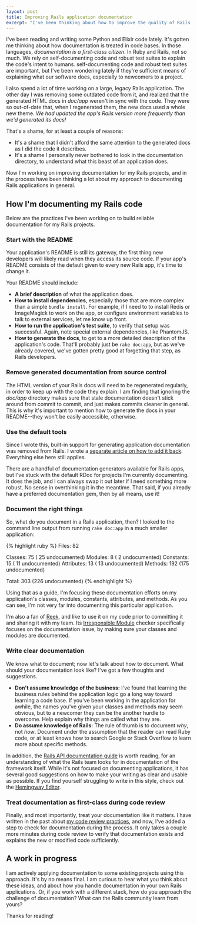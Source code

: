 ```yaml
---
layout: post
title: Improving Rails application documentation
excerpt: "I've been thinking about how to improve the quality of Rails code bases through better documentation practices. Here are some steps I'm taking in my own projects."
---
```


I've been reading and writing some Python and Elixir code lately. It's gotten me thinking about how documentation is treated in code bases. In those languages, *documentation is a first-class citizen*. In Ruby and Rails, not so much. We rely on self-documenting code and robust test suites to explain the code's intent to humans. self-documenting code and robust test suites are important, but I've been wondering lately if they're sufficient means of explaining what our software does, especially to newcomers to a project.

I also spend a lot of time working on a large, legacy Rails application. The other day I was removing some outdated code from it, and realized that the generated HTML docs in *doc/app* weren't in sync with the code. They were so out-of-date that, when I regenerated them, the new docs used a whole new theme. *We had updated the app's Rails version more frequently than we'd generated its docs!*

That's a shame, for at least a couple of reasons:

- It's a shame that I didn't afford the same attention to the generated docs as I did the code it describes.
- It's a shame I personally never bothered to look in the documentation directory, to understand what this beast of an application does.

Now I'm working on improving documentation for my Rails projects, and in the process have been thinking a lot about my approach to documenting Rails applications in general.

## How I'm documenting my Rails code

Below are the practices I've been working on to build reliable documentation for my Rails projects.

### Start with the README

Your application's README is still its gateway, the first thing new developers will likely read when they access its source code. If your app's README consists of the default given to every new Rails app, it's time to change it.

Your README should include:

- **A brief description** of what the application does.
- **How to install dependencies**, especially those that are more complex than a simple `bundle install`. For example, if I need to to install Redis or ImageMagick to work on the app, or configure environment variables to talk to external services, let me know up front.
- **How to run the application's test suite**, to verify that setup was successful. Again, note special external dependencies, like PhantomJS.
- **How to generate the docs**, to get to a more detailed description of the application's code. That'll probably just be `rake doc:app`, but as we've already covered, we've gotten pretty good at forgetting that step, as Rails developers.

### Remove generated documentation from source control

The HTML version of your Rails docs will need to be regenerated regularly, in order to keep up with the code they explain. I am finding that ignoring the *doc/app* directory makes sure that stale documentation doesn't stick around from commit to commit, and just makes commits cleaner in general. This is why it's important to mention how to generate the docs in your README--they won't be easily accessible, otherwise.

### Use the default tools

<div class="alert alert-warning">
Since I wrote this, built-in support for generating application documentation was removed from Rails. I wrote a <a href="/2017/03/01/rails-5-app-documentation.html">separate article on how to add it back</a>. Everything else here still applies.
</div>

There are a handful of documentation generators available for Rails apps, but I've stuck with the default RDoc for projects I'm currently documenting. It does the job, and I can always swap it out later if I need something more robust. No sense in overthinking it in the meantime. That said, if you already have a preferred documentation gem, then by all means, use it!

### Document the right things

So, what do you document in a Rails application, then? I looked to the command line output from running `rake doc:app` in a much smaller application:

{% highlight ruby %}
Files:       82

Classes:     75 ( 25 undocumented)
Modules:      8 (  2 undocumented)
Constants:   15 ( 11 undocumented)
Attributes:  13 ( 13 undocumented)
Methods:    192 (175 undocumented)

Total:      303 (226 undocumented)
{% endhighlight %}

Using that as a guide, I'm focusing these documentation efforts on my application's classes, modules, constants, attributes, and methods. As you can see, I'm not very far into documenting this particular application.

I'm also a fan of  [Reek](https://github.com/troessner/reek), and like to use it on my code prior to committing it and sharing it with my team. Its [Irresponsible Module](https://github.com/troessner/reek/blob/master/docs/Irresponsible-Module.md) checker specifically focuses on the documentation issue, by making sure your classes and modules are documented.

### Write clear documentation

We know what to document; now let's talk about how to document. What should your documentation look like? I've got a few thoughts and suggestions.

- **Don't assume knowledge of the business:** I've found that learning the business rules behind the application logic go a long way toward learning a code base. If you've been working in the application for awhile, the names you've given your classes and methods may seem obvious, but to a newcomer they can be the another hurdle to overcome. Help explain why things are called what they are.
- **Do assume knowledge of Rails:** The rule of thumb is to document *why*, not *how*. Document under the assumption that the reader can read Ruby code, or at least knows how to search Google or Stack Overflow to learn more about specific methods.

In addition, the [Rails API documentation guide](http://guides.rubyonrails.org/api_documentation_guidelines.html) is worth reading, for an understanding of what the Rails team looks for in documentation of the framework itself. While it's not focused on documenting applications, it has several good suggestions on how to make your writing as clear and usable as possible. If you find yourself struggling to write in this style, check out the [Hemingway Editor](http://www.hemingwayapp.com).

### Treat documentation as first-class during code review

Finally, and most importantly, treat your documentation like it matters. I have written in the past about [my code review practices](/2015/02/17/pronto-ruby-code-review.html), and now, I've added a step to check for documentation during the process. It only takes a couple more minutes during code review to verify that documentation exists and explains the new or modified code sufficiently.

## A work in progress

I am actively applying documentation to some existing projects using this approach. It's by no means final. I am curious to hear what you think about these ideas, and about how you handle documentation in your own Rails applications. Or, if you work with a different stack, how do you approach the challenge of documentation? What can the Rails community learn from yours?

Thanks for reading!

